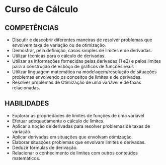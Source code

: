 # Curso de Cálculo

## COMPETÊNCIAS
- Discutir e descobrir diferentes maneiras de resolver problemas que envolvem taxa de variação ou de otimização.
- Demostrar, pela definição, casos simples de limites e de derivadas.
- Utilizar técnicas para o cálculo de derivadas.
- Utilizar as informações fornecidas pelas derivadas (1 e2) e pelos limites para a construção de esboço de gráficos de funções reais
- Utilizar linguagem matemática na modelagem/resolução de situações problemas envolvendo os conceitos de limites e de derivadas.
- Resolver problemas de Otimização de uma variável e de taxas relacionadas.

## HABILIDADES
- Explorar as propriedades de limites de funções de uma variável
- Efetuar adequadamente o cálculo de limites.
- Aplicar a noção de derivadas para resolver problemas de taxas de variação.
- Aplicar derivadas em situações que envolvam otimização.
- Elaborar situações problemas que envolvam limites e derivadas. 
- Deduzir fórmulas de derivação.
- Relacionar o conhecimento de limites com outros conteúdos matemáticos.